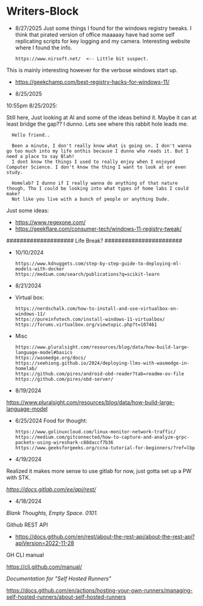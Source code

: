 # Writers-Block

- 8/27/2025
Just some things I found for the windows registry tweaks. I think that pirated version of office maaaaay have had some self replicating scripts for key logging and my camera. Interesting website where I found the info.

      https://www.nirsoft.net/  <-- Little bit suspect.

This is mainly interesting however for the verbose windows start up.

  - https://geekchamp.com/best-registry-hacks-for-windows-11/

- 8/25/2025

10:55pm 8/25/2025:

  Still here, Just looking at AI and some of the ideas behind it. Maybe it can at least bridge the gap?? I dunno. Lets see where this rabbit hole leads me.
  
      Hello friend..

      Been a minute, I don't really know what is going on. I don't wanna go too much into my life onthis because I dunno who reads it. But I need a place to say Blah!
      I dont know the things I used to really enjoy when I enjoyed Computer Science. I don't know the thing I want to look at or even study.

      Homelab? I dunno if I really wanna do anything of that nature though, Tho I could be looking into what types of home labs I could make?
      Not like you live with a bunch of people or anything Dude.

  Just some ideas:

   - https://www.regexone.com/
   - https://geekflare.com/consumer-tech/windows-11-registry-tweak/
  
  
    



#################### Life Break? #######################

- 10/10/2024

      https://www.kdnuggets.com/step-by-step-guide-to-deploying-ml-models-with-docker
      https://medium.com/search/publications?q=scikit-learn

- 8/21/2024
- Virtual box:
  
      https://nerdschalk.com/how-to-install-and-use-virtualbox-on-windows-11/
      https://pureinfotech.com/install-windows-11-virtualbox/
      https://forums.virtualbox.org/viewtopic.php?t=107461

  
- Misc

      https://www.pluralsight.com/resources/blog/data/how-build-large-language-model#basics
      https://wasmedge.org/docs/
      https://seehiong.github.io/2024/deploying-llms-with-wasmedge-in-homelab/
      https://github.com/pires/android-obd-reader?tab=readme-ov-file
      https://github.com/pires/obd-server/

- 8/19/2024

https://www.pluralsight.com/resources/blog/data/how-build-large-language-model

- 6/25/2024
Food for thought:

      https://www.golinuxcloud.com/linux-monitor-network-traffic/
      https://medium.com/gitconnected/how-to-capture-and-analyze-grpc-packets-using-wireshark-c88daccf7b36
      https://www.geeksforgeeks.org/ccna-tutorial-for-beginners/?ref=lbp

- 4/19/2024

Realized it makes more sense to use gitlab for now, just gotta set up a PW with STK.

_https://docs.gitlab.com/ee/api/rest/_

- 4/18/2024

_Blank Thoughts, Empty Space. 0101._

Github REST API
- https://docs.github.com/en/rest/about-the-rest-api/about-the-rest-api?apiVersion=2022-11-28

GH CLI manual

https://cli.github.com/manual/

_Documentation for "Self Hosted Runners"_

https://docs.github.com/en/actions/hosting-your-own-runners/managing-self-hosted-runners/about-self-hosted-runners
